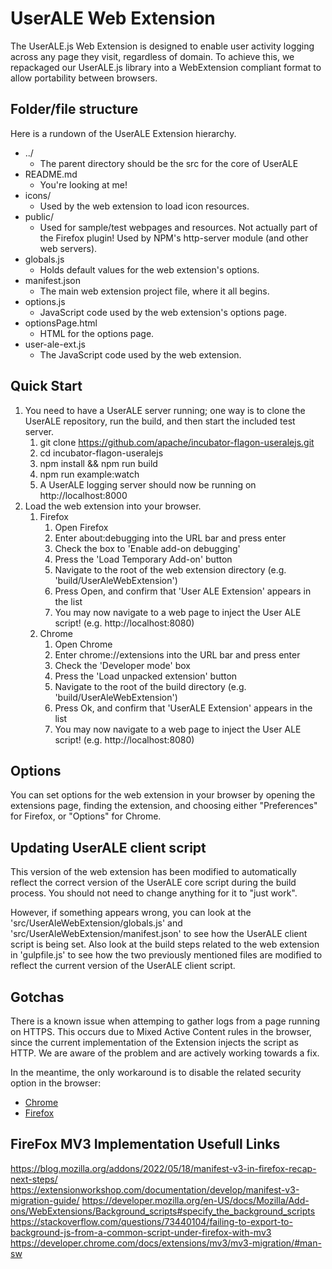 # UserALE Web Extension

The UserALE.js Web Extension is designed to enable user activity logging across any page they visit, regardless of domain. To achieve this, we repackaged our UserALE.js library into a WebExtension compliant format to allow portability between browsers.

## Folder/file structure

Here is a rundown of the UserALE Extension hierarchy.

* ../
    * The parent directory should be the src for the core of UserALE
* README.md
    * You're looking at me!
* icons/
    * Used by the web extension to load icon resources.
* public/
    * Used for sample/test webpages and resources. Not actually part of the Firefox plugin! Used by NPM's http-server module (and other web servers).
* globals.js
    * Holds default values for the web extension's options.
* manifest.json 
    * The main web extension project file, where it all begins.
* options.js
    * JavaScript code used by the web extension's options page.
* optionsPage.html
    * HTML for the options page.
* user-ale-ext.js
    * The JavaScript code used by the web extension.

## Quick Start

1. You need to have a UserALE server running; one way is to clone the UserALE repository, run the build, and then start the included test server.
    1. git clone https://github.com/apache/incubator-flagon-useralejs.git
    1. cd incubator-flagon-useralejs
    1. npm install && npm run build
    1. npm run example:watch
    1. A UserALE logging server should now be running on http://localhost:8000
1. Load the web extension into your browser.
    1. Firefox
        1. Open Firefox
        1. Enter about:debugging into the URL bar and press enter
        1. Check the box to 'Enable add-on debugging'
        1. Press the 'Load Temporary Add-on' button
        1. Navigate to the root of the web extension directory (e.g. 'build/UserAleWebExtension')
        1. Press Open, and confirm that 'User ALE Extension' appears in the list
        1. You may now navigate to a web page to inject the User ALE script! (e.g. http://localhost:8080)
    1. Chrome
        1. Open Chrome
        1. Enter chrome://extensions into the URL bar and press enter
        1. Check the 'Developer mode' box
        1. Press the 'Load unpacked extension' button
        1. Navigate to the root of the build directory (e.g. 'build/UserAleWebExtension')
        1. Press Ok, and confirm that 'UserALE Extension' appears in the list
        1. You may now navigate to a web page to inject the User ALE script! (e.g. http://localhost:8080)

        
## Options

You can set options for the web extension in your browser by opening the extensions page, finding the extension, and choosing either "Preferences" for Firefox, or "Options" for Chrome.
    
## Updating UserALE client script

This version of the web extension has been modified to automatically reflect the correct version of the UserALE core script during the build process. You should not need to change anything for it to "just work".

However, if something appears wrong, you can look at the 'src/UserAleWebExtension/globals.js' and 'src/UserAleWebExtension/manifest.json' to see how the UserALE client script is being set. Also look at the build steps related to the web extension in 'gulpfile.js' to see how the two previously mentioned files are modified to reflect the current version of the UserALE client script.

## Gotchas

There is a known issue when attemping to gather logs from a page running on HTTPS. This occurs due to Mixed Active Content rules in the browser, since the current implementation of the Extension injects the script as HTTP. We are aware of the problem and are actively working towards a fix.

In the meantime, the only workaround is to disable the related security option in the browser:
* [Chrome](https://superuser.com/questions/487748/how-to-allow-chrome-browser-to-load-insecure-content)
* [Firefox](https://support.mozilla.org/en-US/kb/mixed-content-blocking-firefox)

## FireFox MV3 Implementation Usefull Links

https://blog.mozilla.org/addons/2022/05/18/manifest-v3-in-firefox-recap-next-steps/
https://extensionworkshop.com/documentation/develop/manifest-v3-migration-guide/
https://developer.mozilla.org/en-US/docs/Mozilla/Add-ons/WebExtensions/Background_scripts#specify_the_background_scripts
https://stackoverflow.com/questions/73440104/failing-to-export-to-background-js-from-a-common-script-under-firefox-with-mv3
https://developer.chrome.com/docs/extensions/mv3/mv3-migration/#man-sw